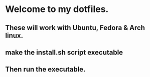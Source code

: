 # Welcome to my dotfiles.

## These will work with Ubuntu, Fedora & Arch linux.

## make the install.sh script executable

## Then run the executable.

